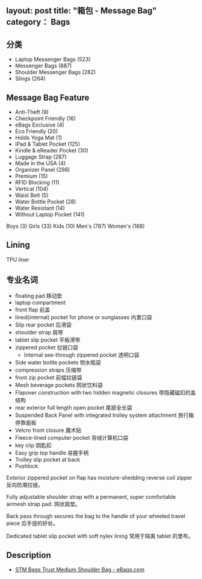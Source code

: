 layout: post
title: "箱包 - Message Bag"
category： Bags
---

## 分类

- Laptop Messenger Bags (523)
- Messenger Bags (887)
- Shoulder Messenger Bags (282)
- Slings (264)

## Message Bag Feature

- Anti-Theft (9)
- Checkpoint Friendly (16)
- eBags Exclusive (4)
- Eco Friendly (20)
- Holds Yoga Mat (1)
- iPad & Tablet Pocket (125)
- Kindle & eReader Pocket (30)
- Luggage Strap (287)
- Made in the USA (4)
- Organizer Panel (298)
- Premium (15)
- RFID Blocking (11)
- Vertical (104)
- Waist Belt (5)
- Water Bottle Pocket (28)
- Water Resistant (14)
- Without Laptop Pocket (141)

Boys (3)
Girls (33)
Kids (10)
Men's (787)
Women's (168)

## Lining

TPU liner

## 专业名词

- floating pad 移动垫
- laptop compartment 
- front flap 前盖
- lined(internal) pocket for phone or sunglasses 内里口袋
- Slip rear pocket 后滑袋
- shoulder strap 肩带
- tablet slip pocket 平板滑带
- zippered pocket 拉链口袋
    + Internal see-through zippered pocket 透明口袋
- Side water bottle pockets 侧水瓶袋
- compression straps 压缩带
- front zip pocket 前幅拉链袋
- Mesh beverage pockets 网状饮料袋
- Flapover construction with two hidden magnetic closures 带隐藏磁扣的盖结构
- rear exterior full length open pocket  尾部全长袋
- Suspended Back Panel with integrated trolley system attachment 旅行箱停靠面板
- Velcro front closure 魔术贴
- Fleece-lined computer pocket 背绒计算机口袋
- key clip 钥匙扣
- Easy grip top handle 易握手柄
- Trolley slip pocket at back
- Pushlock

Exterior zippered pocket on flap has moisture-shedding reverse coil zipper 反向防潮拉链。

Fully adjustable shoulder strap with a permanent, super comfortable airmesh strap pad. 网状肩垫。

Back pass through secures the bag to the handle of your wheeled travel piece 后手提的好处。

Dedicated tablet slip pocket with soft nylex lining 常用于隔离 tablet 的里布。

## Description

- [STM Bags Trust Medium Shoulder Bag - eBags.com](http://www.ebags.com/product/stm-bags/trust-medium-shoulder-bag/274917?productid=10368116)
